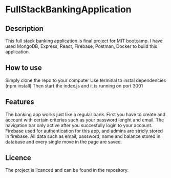 # FullStackBankingApplication
## Description
This full stack banking application is final project for MIT bootcamp. I have used MongoDB, Express, React, Firebase, Postman, Docker to build this application.
## How to use
Simply clone the repo to your computer
Use terminal to instal dependencies (npm install) 
Then start the index.js and it is running on port 3001

## Features

The banking app works just like a regular bank. First you have to create and account with certain criterias such as your password lenght and email. The navigation bar only active after you succesfully login to your account.
Firebase used for authentication for this app, and admins are stricly stored in firebase. All data such as email, password, name and balance stored in database and every single move in the page are saved.

## Licence
The project is licanced and can be found in the repository.
